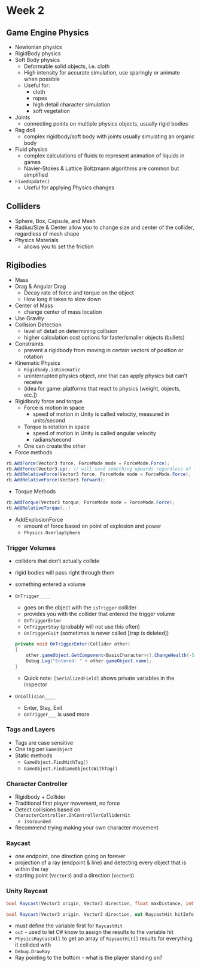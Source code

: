 # Week 2

## Game Engine Physics

- Newtonian physics
- RigidBody physics
- Soft Body physics
    - Deformable solid objects, i.e. cloth
    - High intensity for accurate simulation, use sparingly or animate when possible
    - Useful for:
        - cloth
        - ropes
        - high detail character simulation
        - soft vegetation
- Joints
    - connecting points on multiple physics objects, usually rigid bodies
- Rag doll
    - complex rigidbody/soft body with joints usually simulating an organic body
- Fluid physics
    - complex calculations of fluids to represent animation of liquids in games
    - Navier-Stokes & Lattice Boltzmann algorithms are common but simplified
- `FixedUpdate()`
    - Useful for applying Physics changes

## Colliders

- Sphere, Box, Capsule, and Mesh
- Radius/Size & Center allow you to change size and center of the collider, regardless of mesh shape
- Physics Materials
    - allows you to set the friction

## Rigibodies

- Mass
- Drag & Angular Drag
    - Decay rate of force and torque on the object
    - How long it takes to slow down
- Center of Mass
    - change center of mass location
- Use Gravity
- Collision Detection
    - level of detail on determining collision
    - higher calculation cost options for faster/smaller objects (bullets)
- Constraints
    - prevent a rigidbody from moving in certain vectors of position or rotation
- Kinematic Physics
    - `Rigidbody.isKinematic`
    - uninterrupted physics object, one that can apply physics but can’t receive
    - (idea for game: platforms that react to physics [weight, objects, etc.])
- Rigidbody force and torque
    - Force is motion in space
        - speed of motion in Unity is called velocity, measured in units/second
    - Torque is rotation in space
        - speed of motion in Unity is called angular velocity
        - radians/second
    - One can create the other
- Force methods

```csharp
rb.AddForce(Vector3 force, ForceMode mode = ForceMode.Force);
rb.AddForce(Vector3.up); // will send something upwards regardless of its rotation
rb.AddRelativeForce(Vector3 force, ForceMode mode = ForceMode.Force);
rb.AddRelativeForce(Vector3.forward);
```

- Torque Methods

```csharp
rb.AddTorque(Vector3 torque, ForceMode mode = ForceMode.Force);
rb.AddRelativeTorque(..)
```

- AddExplosionForce
    - amount of force based on point of explosion and power
    - `Physics.OverlapSphere`

### Trigger Volumes

- colliders that don’t actually collide
- rigid bodies will pass right through them
- something entered a volume
- `OnTrigger____`
    - goes on the object with the `isTrigger` collider
    - provides you with the collider that entered the trigger volume
    - `OnTriggerEnter`
    - `OnTriggerStay` (probably will not use this often)
    - `OnTriggerExit` (sometimes is never called [trap is deleted])
    
    ```csharp
    private void OnTriggerEnter(Collider other)
    {
    	other.gameObject.GetComponent<BasicCharacter>().ChangeHealth(-5);
    	Debug.Log("Entered: " + other.gameObject.name);
    }
    ```
    
    - Quick note: `[SerializedField]` shows private variables in the inspector
- `OnCollision____`
    - Enter, Stay, Exit
    - `OnTrigger___` is used more

### Tags and Layers

- Tags are case sensitive
- One tag per `GameObject`
- Static methods
    - `GameObject.FindWithTag()`
    - `GameObject.FindGameObjectsWithTag()`

### Character Controller

- Rigidbody + Collider
- Traditional first player movement, no force
- Detect collisions based on `CharacterController.OnControllerColliderHit`
    - `isGrounded`
- Recommend trying making your own character movement

### Raycast

- one endpoint, one direction going on forever
- projection of a ray (endpoint & line) and detecting every object that is within the ray
- starting point (`Vector3`) and a direction (`Vector3`)

### Unity Raycast

```csharp
bool Raycast(Vector3 origin, Vector3 direction, float maxDistance, int layerMask, QueryTriggerInteraction queryTriggerInteraction);

bool Raycast(Vector3 origin, Vector3 direction, out RaycastHit hitInfo, float maxDistance, int layerMask, QueryTriggerInteraction queryTriggerInteraction);
```

- must define the variable first for `RaycastHit`
- `out` - used to let C# know to assign the results to the variable hit
- `PhysicsRaycastAll` to get an array of `RaycastHit[]` results for everything it collided with
- `Debug.DrawRay`
- Ray pointing to the bottom - what is the player standing on?